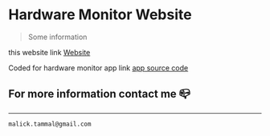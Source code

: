 # Hardware Monitor Website

> Some information

this website link
[Website]()

Coded for hardware monitor app link [app source code](https://github.com/ADAMSKI-DZ/Hardware-Monitor-App)

## For more information contact me 📪

---

```email
malick.tammal@gmail.com
```

